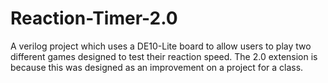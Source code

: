 # Reaction-Timer-2.0
A verilog project which uses a DE10-Lite board to allow users to play two different games designed to test their reaction speed. The 2.0 extension is because this was designed as an improvement on a project for a class.
